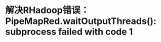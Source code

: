 解决RHadoop错误：PipeMapRed.waitOutputThreads(): subprocess failed with code 1
==================

















